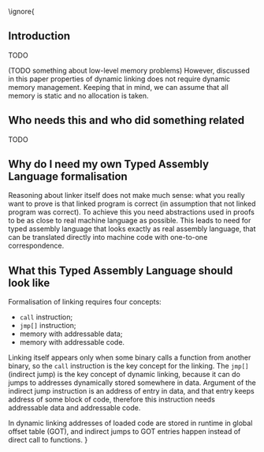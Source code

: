 \ignore{
## Introduction

TODO

(TODO something about low-level memory problems) However, discussed in this
paper properties of dynamic linking does not require dynamic memory
management. Keeping that in mind, we can assume that all memory is static
and no allocation is taken.

## Who needs this and who did something related

TODO

## Why do I need my own Typed Assembly Language formalisation

Reasoning about linker itself does not make much sense: what you really
want to prove is that linked program is correct (in assumption that not
linked program was correct). To achieve this you need abstractions used in
proofs to be as close to real machine language as possible. This leads to
need for typed assembly language that looks exactly as real assembly
language, that can be translated directly into machine code with one-to-one
correspondence.

## What this Typed Assembly Language should look like

Formalisation of linking requires four concepts:

*   `call` instruction;
*   `jmp[]` instruction;
*   memory with addressable data;
*   memory with addressable code.

Linking itself appears only when some binary calls a function from another
binary, so the `call` instruction is the key concept for the linking. The
`jmp[]` (indirect jump) is the key concept of dynamic linking, because it
can do jumps to addresses dynamically stored somewhere in data. Argument of
the indirect jump instruction is an address of entry in data, and that
entry keeps address of some block of code, therefore this instruction needs
addressable data and addressable code.

In dynamic linking addresses of loaded code are stored in runtime in global
offset table (GOT), and indirect jumps to GOT entries happen instead of
direct call to functions.
}
